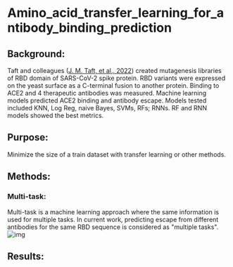 # Amino_acid_transfer_learning_for_antibody_binding_prediction

## Background:
Taft and colleagues ([J. M. Taft, et al., 2022](https://www.ncbi.nlm.nih.gov/pmc/articles/PMC9428596/)) created mutagenesis libraries of RBD domain of SARS-CoV-2 spike protein. RBD variants were expressed on the yeast surface as a C-terminal fusion to another protein. Binding to ACE2 and 4 therapeutic antibodies was measured.
Machine learning models predicted ACE2 binding and antibody escape. Models tested included KNN, Log Reg, naive Bayes, SVMs, RFs; RNNs. RF and RNN models showed the best metrics.

## Purpose:
Minimize the size of a train dataset with transfer learning or other methods.

## Methods:

### Multi-task:
Multi-task is a machine learning approach where the same information is used for multiple tasks. In current work, predicting escape from different antibodies for the same RBD sequence is considered as "multiple tasks".
![img](https://github.com/NatashaKhotkina/Amino_acid_transfer_learning_for_antibody_binding_prediction/tree/main/images/multi_task.jpg)

## Results:

